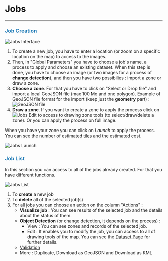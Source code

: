 # Jobs

-----------------

### <span style="color:#2980b9">Job Creation</span>

![Jobs Interface](/images/web_ui/jobs_new_interface.png)

1. To create a new job, you have to enter a location (or zoom on a specific location on the map) to access to the images.
2. Then, in "Global Parameters" you have to choose a job's name, a process to apply and choose an existing dataset. When this step is done, you have to choose an image (or two images for a process of **change detection**), and then you have two possibilies : import a zone or draw a zone.
3. **Choose a zone**. For that you have to click on "Select or Drop file" and import a local GeoJSON file (max 100 Mo and one polygon). Example of GeoJSON file format for the import (keep just the **geometry** part) : ![GeoJSON file](/images/web_ui/jobs_new_GeoJSONfile.png)
4. **Draw a zone**. If you want to create a zone to apply the process click on ![Jobs Edit](/images/web_ui/jobs_new_edit.png) to access to drawing zone tools (to select/draw/delete a zone). Or you can apply the process on full image.

When you have your zone you can click on *Launch* to apply the process. You can see the number of estimated [tiles](interface.md) and the estimated cost.

![Jobs Launch](/images/web_ui/jobs_launch.png)

### <span style="color:#2980b9">Job List</span>

In this section you can access to all of the jobs already created. For that you have different functions.

![Jobs List](/images/web_ui/jobs_list.png)

1. To **create** a new job
2. To **delete** all of the selected job(s)
3. For all jobs you can choose an action on the column "Actions" :
    * **Visualize job** : You can see results of the selected job and the details about the status of them.
    * **Object Detection** (or change detection, it depends on the process) :
        * View : You can see zones and records of the selected job.
        * Edit : It enables you to modify the job, you can access to all of drawing tools of the map. You can see the [Dataset Page](dataset.md "Dataset Page") for further details.
    * [Validation](usecase.md)
    * More : Duplicate, Download as GeoJSON and Download as KML